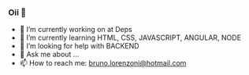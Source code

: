 ### Oii 👋



- 🔭 I’m currently working on at Deps
- 🌱 I’m currently learning HTML, CSS, JAVASCRIPT, ANGULAR, NODE
- 🤔 I’m looking for help with BACKEND
- 💬 Ask me about ...
- 📫 How to reach me: bruno.lorenzoni@hotmail.com


